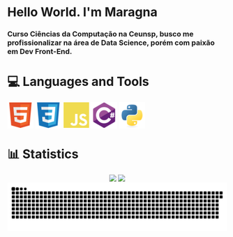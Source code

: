 <h1>Hello World. I'm Maragna</h1>
<h3>Curso Ciências da Computação na Ceunsp, busco me profissionalizar na área de Data Science, porém com paixão em Dev Front-End.</h3>

# <h1> 💻 Languages and Tools </h1>
<div style="display: inline_block">
  <img align="center" alt="HTML" height="60" width="60" src="https://raw.githubusercontent.com/devicons/devicon/master/icons/html5/html5-original.svg">
  <img align="center" alt="CSS" height="60" width="60" src="https://raw.githubusercontent.com/devicons/devicon/master/icons/css3/css3-original.svg">
  <img align="center" alt="Js" height="60" width="60" src="https://raw.githubusercontent.com/devicons/devicon/master/icons/javascript/javascript-plain.svg">
  <img align="center" alt="C#" height="60" width="60" src="https://raw.githubusercontent.com/devicons/devicon/master/icons/csharp/csharp-original.svg">
  <img align="center" alt="Python" height="60" width="60" src="https://raw.githubusercontent.com/devicons/devicon/master/icons/python/python-original.svg">
</div>

# 📊 Statistics

  <div align="center">
      <img width="42%" src="https://github-readme-stats.vercel.app/api?username=maragnaaa&show_icons=true&theme=synthwave&include_all_commits=true&count_private=true"/>
      <img width="50%" src="https://github-readme-stats.vercel.app/api/top-langs/?username=maragnaaa&show_icons=true&layout=compact&langs_count=8&theme=synthwave"/>
  </div>

<picture>
  <source media="(prefers-color-scheme: dark)" srcset="https://raw.githubusercontent.com/maragnaaa/maragnaaa/output/github-contribution-grid-snake-dark.svg">
  <source media="(prefers-color-scheme: light)" srcset="https://raw.githubusercontent.com/maragnaaa/maragnaaa/output/github-contribution-grid-snake.svg">
  <img alt="github contribution grid snake animation" src="https://raw.githubusercontent.com/maragnaaa/maragnaaa/output/github-contribution-grid-snake.svg">
</picture>
